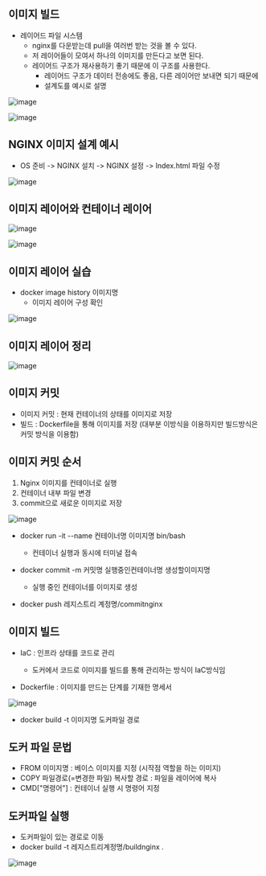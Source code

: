 ## 이미지 빌드

+ 레이어드 파일 시스템
  - nginx를 다운받는데 pull을 여러번 받는 것을 볼 수 있다.
  - 저 레이어들이 모여서 하나의 이미지를 만든다고 보면 된다.
  - 레이어드 구조가 재사용하기 좋기 때문에 이 구조를 사용한다.
    - 레이어드 구조가 데이터 전송에도 좋음, 다른 레이어만 보내면 되기 때문에
    - 설계도를 예시로 설명
 
![image](https://github.com/HyangKeunChoi/TIL-Today-I-Learned-/assets/49984996/4b276bb8-c6d6-4ef3-829d-1b684006026c)

![image](https://github.com/HyangKeunChoi/TIL-Today-I-Learned-/assets/49984996/fab24986-1a2a-4e8f-997e-aae736426a47)

## NGINX 이미지 설계 예시
+ OS 준비 -> NGINX 설치 -> NGINX 설정 -> Index.html 파일 수정

![image](https://github.com/HyangKeunChoi/TIL-Today-I-Learned-/assets/49984996/c16cfec7-49bd-4e94-861b-487b991098eb)

## 이미지 레이어와 컨테이너 레이어

![image](https://github.com/HyangKeunChoi/TIL-Today-I-Learned-/assets/49984996/dbb964e6-cae6-4f5f-ad82-36a1c0d7abbe)

![image](https://github.com/HyangKeunChoi/TIL-Today-I-Learned-/assets/49984996/93d0007e-3f6d-49d0-8aaf-ad691cb3ff19)


## 이미지 레이어 실습
+ docker image history 이미지명
  - 이미지 레이어 구성 확인

![image](https://github.com/HyangKeunChoi/TIL-Today-I-Learned-/assets/49984996/4e1e0f62-c7dc-45af-b39f-e29fc1342387)

## 이미지 레이어 정리

![image](https://github.com/HyangKeunChoi/TIL-Today-I-Learned-/assets/49984996/9141b6be-6dc4-460b-9575-7be4f189245d)

## 이미지 커밋
+ 이미지 커밋 : 현재 컨테이너의 상태를 이미지로 저장
+ 빌드 : Dockerfile을 통해 이미지를 저장 (대부분 이방식을 이용하지만 빌드방식은 커밋 방식을 이용함)

## 이미지 커밋 순서
1. Nginx 이미지를 컨테이너로 실행
2. 컨테이너 내부 파일 변경
3. commit으로 새로운 이미지로 저장

![image](https://github.com/HyangKeunChoi/TIL-Today-I-Learned-/assets/49984996/d019d979-fc71-41de-9d4f-c442635d26d6)

+ docker run -it --name 컨테이너명 이미지명 bin/bash
  - 컨테이너 실행과 동시에 터미널 접속
 
+ docker commit -m 커밋명 실행중인컨테이너명 생성할이미지명
  - 실행 중인 컨테이너를 이미지로 생성

+ docker push 레지스트리 계정명/commitnginx

## 이미지 빌드
+ IaC : 인프라 상태를 코드로 관리
  - 도커에서 코드로 이미지를 빌드를 통해 관리하는 방식이 IaC방식임
 
+ Dockerfile : 이미지를 만드는 단계를 기재한 명세서

![image](https://github.com/HyangKeunChoi/TIL-Today-I-Learned-/assets/49984996/bbdd6db6-a3c7-48a5-b507-996aa56a0bd3)

+ docker build -t 이미지명 도커파일 경로

## 도커 파일 문법
+ FROM 이미지명 : 베이스 이미지를 지정 (시작점 역할을 하는 이미지)
+ COPY 파일경로(=변경한 파일) 복사할 경로 : 파일을 레이어에 복사
+ CMD["명령어"] : 컨테이너 실행 시 명령어 지정

## 도커파일 실행
+ 도커파일이 있는 경로로 이동
+ docker build -t 레지스트리계정명/buildnginx .

![image](https://github.com/HyangKeunChoi/TIL-Today-I-Learned-/assets/49984996/8fdd08c2-454e-4427-b438-1eba87e0d928)
